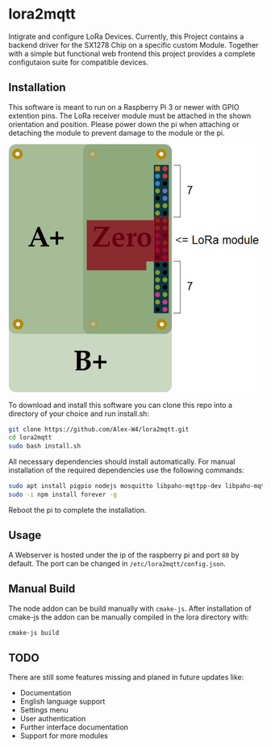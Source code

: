 # lora2mqtt
Intigrate and configure LoRa Devices. Currently, this Project contains a backend driver for the SX1278 Chip
on a specific custom Module. Together with a simple but functional web frontend this project provides a complete
configutaion suite for compatible devices.

## Installation
This software is meant to run on a Raspberry Pi 3 or newer with GPIO extention pins. The LoRa receiver module must
be attached in the shown orientation and position. Please power down the pi when attaching or detaching the module 
to prevent damage to the module or the pi.

![LoRa module position image](img/pi_position.png)

To download and install this software you can clone this repo into a directory of your choice and run install.sh:

```bash
git clone https://github.com/Alex-W4/lora2mqtt.git
cd lora2mqtt
sudo bash install.sh
```

All necessary dependencies should install automatically. For manual installation of the required dependencies use the following
commands:

```bash
sudo apt install pigpio nodejs mosquitto libpaho-mqttpp-dev libpaho-mqtt-dev npm -y
sudo -i npm install forever -g
```

Reboot the pi to complete the installation.

## Usage
A Webserver is hosted under the ip of the raspberry pi and port `80` by default. The port can be changed in `/etc/lora2mqtt/config.json`.

## Manual Build
The node addon can be build manually with `cmake-js`. After installation of cmake-js the addon can be manually compiled in the lora directory with:
```bash
cmake-js build
```

## TODO
There are still some features missing and planed in future updates like:
* Documentation
* English language support
* Settings menu
* User authentication
* Further interface documentation
* Support for more modules